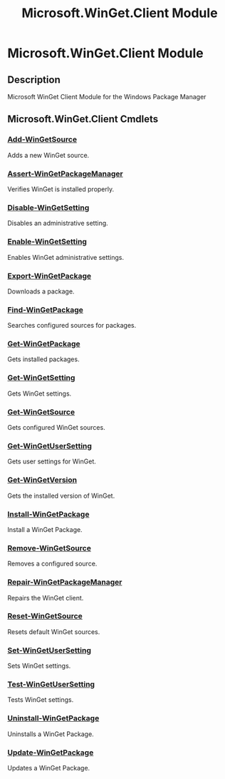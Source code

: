﻿---
Module Name: Microsoft.WinGet.Client
ms.date: 08/01/2024
Module Guid: e11157e2-cd24-4250-83b8-c6654ea4926a
Download Help Link: 
Help Version: 1.8.0
Locale: en-US
title: Microsoft.WinGet.Client Module
---

# Microsoft.WinGet.Client Module
## Description
Microsoft WinGet Client Module for the Windows Package Manager

## Microsoft.WinGet.Client Cmdlets
### [Add-WinGetSource](Add-WinGetSource.md)
Adds a new WinGet source.

### [Assert-WinGetPackageManager](Assert-WinGetPackageManager.md)
Verifies WinGet is installed properly.

### [Disable-WinGetSetting](Disable-WinGetSetting.md)
Disables an administrative setting.

### [Enable-WinGetSetting](Enable-WinGetSetting.md)
Enables WinGet administrative settings.

### [Export-WinGetPackage](Export-WinGetPackage.md)
Downloads a package.

### [Find-WinGetPackage](Find-WinGetPackage.md)
Searches configured sources for packages.

### [Get-WinGetPackage](Get-WinGetPackage.md)
Gets installed packages.

### [Get-WinGetSetting](Get-WinGetSetting.md)
Gets WinGet settings.

### [Get-WinGetSource](Get-WinGetSource.md)
Gets configured WinGet sources.

### [Get-WinGetUserSetting](Get-WinGetUserSetting.md)
Gets user settings for WinGet.

### [Get-WinGetVersion](Get-WinGetVersion.md)
Gets the installed version of WinGet.

### [Install-WinGetPackage](Install-WinGetPackage.md)
Install a WinGet Package.

### [Remove-WinGetSource](Remove-WinGetSource.md)
Removes a configured source.

### [Repair-WinGetPackageManager](Repair-WinGetPackageManager.md)
Repairs the WinGet client.

### [Reset-WinGetSource](Reset-WinGetSource.md)
Resets default WinGet sources.

### [Set-WinGetUserSetting](Set-WinGetUserSetting.md)
Sets WinGet settings.

### [Test-WinGetUserSetting](Test-WinGetUserSetting.md)
Tests WinGet settings.

### [Uninstall-WinGetPackage](Uninstall-WinGetPackage.md)
Uninstalls a WinGet Package.

### [Update-WinGetPackage](Update-WinGetPackage.md)
Updates a WinGet Package.
